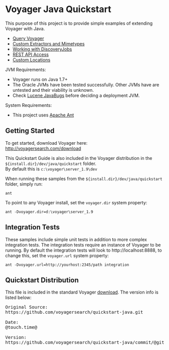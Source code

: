 Voyager Java Quickstart
========================

This purpose of this project is to provide simple examples of extending Voyager with Java.

 * [Query Voyager](docs/query.md)
 * [Custom Extractors and Mimetypes](docs/extractors.md)
 * [Working with DiscoveryJobs](docs/discoveryjob.md)
 * [REST API Access](docs/rest.md)
 * [Custom Locations](docs/locations.md)

JVM Requirements:

  * Voyager runs on Java 1.7+
  * The Oracle JVMs have been tested successfully. Other JVMs have are untested and their viability is unknown. 
  * Check [Lucene JavaBugs](http://wiki.apache.org/lucene-java/JavaBugs) before deciding a deployment JVM.

System Requirements:
  * This project uses [Apache Ant](http://ant.apache.org/)


Getting Started
---------------

To get started, download Voyager here: http://voyagersearch.com/download

This Quickstart Guide is also included in the Voyager distribution in the <code>${install.dir}/dev/java/quickstart</code> folder.  
By default this is <code>c:\voyager\server_1.9\dev</code>

When running these samples from the <code>${install.dir}/dev/java/quickstart</code> folder, simply run:

    ant

To point to any Voyager install, set the `voyager.dir` system property:

    ant -Dvoyager.dir=d:\voyager\server_1.9


Integration Tests
-----------------

These samples include simple unit tests in addition to more complex integration tests.  The integration 
tests require an instance of Voyager to be running.  By default the integration tests will look to http://localhost:8888, 
to change this, set the `voyager.url` system property:

    ant -Dvoyager.url=http://yourhost:2345/path integration




Quickstart Distribution
-----------------------
This file is included in the standard Voyager [download](http://voyagersearch.com/download).  The version info is listed below:
<pre>
Original Source: 
https://github.com/voyagersearch/quickstart-java.git
 
Date: 
@touch.time@

Version: 
https://github.com/voyagersearch/quickstart-java/commit/@githash@
</pre>















